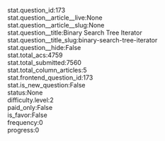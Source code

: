 stat.question_id:173  
stat.question__article__live:None  
stat.question__article__slug:None  
stat.question__title:Binary Search Tree Iterator  
stat.question__title_slug:binary-search-tree-iterator  
stat.question__hide:False  
stat.total_acs:4759  
stat.total_submitted:7560  
stat.total_column_articles:5  
stat.frontend_question_id:173  
stat.is_new_question:False  
status:None  
difficulty.level:2  
paid_only:False  
is_favor:False  
frequency:0  
progress:0  
